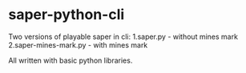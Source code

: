 # saper-python-cli
Two versions of playable saper in cli:
1.saper.py - without mines mark
2.saper-mines-mark.py - with mines mark

All written with basic python libraries.
